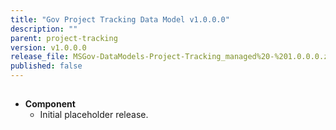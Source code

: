```yaml
---
title: "Gov Project Tracking Data Model v1.0.0.0"
description: ""
parent: project-tracking
version: v1.0.0.0
release_file: MSGov-DataModels-Project-Tracking_managed%20-%201.0.0.0.zip
published: false
---
```


## 

-   **Component**
    - Initial placeholder release.